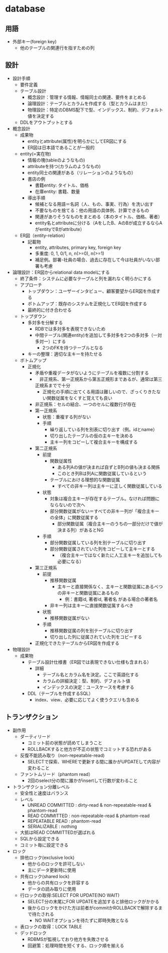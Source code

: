 # database

## 用語

- 外部キー(foreign key)
  - 他のテーブルの関連行を指すための列

## 設計

- 設計手順
  - 要件定義
  - テーブル設計
    - 概念設計：管理する情報、情報同士の関連、要件をまとめる
    - 論理設計：テーブルとカラムを作成する（型とカラムはまだ）
    - 物理設計：特定のDBMS配下で型、インデックス、制約、デフォルト値を決定する
  - DDLをアウトプットとする
- 概念設計
  - 成果物
    - entityとattribute(属性)を明らかにしてER図にする
    - ER図は日本語であることが一般的
  - entity(=実在物)
    - 情報の塊(tableのようなもの)
    - attributeを持つ(カラムのようなもの)
    - entity同士の関連がある（リレーションのようなもの）
    - 書店の例
      - 書籍entity: タイトル、価格
      - 在庫entity: 書籍、数量
    - 導出手順
      - 候補となる用語＝名詞（人、もの、事実、行為）を洗い出す
      - 不要なものを捨てる：他の用語の具体例、計算できるもの
      - 関連がありそうなものをまとめる（本のタイトル、価格、著者）
      - entity名とattributeに分ける（AをしたB、AのBが成立するならAがentityでBがattribute）
  - ER図（entity-relation）
    - 記載物
      - entity, attributes, primary key, foreign key
      - 多重度: 0, 1, 0/1, n, n(>=0), n(>=1)
      - 補足例。部署-社員の場合、過去に存在して今は社員がいない部署も考慮
- 論理設計：ER図からrelational data modelにする
  - 終了条件：システムに必要なテーブルと列を漏れなく明らかにする
  - アプローチ
    - トップダウン：ユーザーインタビュー、顧客要望からER図を作成する
    - ボトムアップ：既存のシステムを正規化してER図を作成する
    - 最終的に付き合わせる
  - トップダウン
    - 多対多を分解する
      - RDBでは多対多を表現できないため
      - 中間テーブル(関連entity)を追加して多対多を2つの多対多（一対多対一）にする
        - 2つのFKを持つテーブルとなる
    - キーの整理：適切な主キーを持たせる
  - ボトムアップ
    - 正規化
      - 矛盾や重複データがないようにテーブルを複数に分割する
      - 　非正規系、第一正規系から第五正規形まであるが、通常は第三正規系までで十分
        - 正規化の手順に出てくる用語は難しいので、ざっくりきたない関数従属をなくすと覚えても良い
      - 非正規系：セルの結合、一つのセルに複数行が存在
      - 第一正規系
        - 状態：重複する列がない
        - 手順
          - 繰り返している列を別表に切り出す（例。idとname）
          - 切り出したテーブルの仮の主キーを決める
          - 主キー列をコピーして複合主キーを構成する
      - 第二正規系
        - 前提
          - 関数従属性
            - ある列Aの値が決まれば自ずとB列の値も決まる関係
            - このとき列Bは列Aに関数従属しているという
          - テーブルにおける理想的な関数従属
            - すべての非キー列は主キーに正しく関数従属している
        - 状態
          - 対象は複合主キーが存在するテーブル。なければ問題にならないので次へ
          - 部分関数従属がない＝すべての非キー列が「複合主キーの全体」に関数従属する
            - 部分関数従属（複合主キーのうちの一部分だけで値が決まる列）があるとNG
        - 手順
          - 部分関数従属している列を別テーブルに切り出す
          - 部分関数従属されていた列をコピーして主キーとする
            - （複合主キーではなく新たに人工主キーを追加しても必要になる）
      - 第三正規系
        - 前提
          - 推移関数従属
            - 主キーと直接関係なく、主キーと関数従属にあるべつの非キーと関数従属にあるもの
              - 例：書籍id, 著者id, 著者名 がある場合の著者名
          - 非キー列は主キーに直接関数従属するべき
        - 状態
          - 推移関数従属がない
        - 手順
          - 推移関数従属の列を別テーブルに切り出す
          - 切り出した列に従属されていた列をコピーする
      - 正規化できたテーブルからER図を作成する
- 物理設計
  - 成果物
    - テーブル設計仕様書（ER図では表現できない仕様も含まれる）
      - 詳細
        - テーブル名とカラム名を決定。ここで英語化する
        - カラムの詳細決定：型、制約、デフォルト値
        - インデックスの決定：ユースケースを考慮する
    - DDL（テーブルを作成するSQL）
      - index、view、必要に応じてよく使うクエリも含める


## トランザクション

- 副作用
  - ダーティリード
    - コミット前の状態が読めてしまうこと
    - ROLLBACKすると他方が不正の状態でコミットする恐れがある
  - 反復不能読み取り（non-repeatable-read)
    - SELECTで探索、WHEREで更新する間に誰かがUPDATEして内容が変わること
  - ファントムリード（phantom read）
    - 2回のselect分の間に誰かがinsertして行数が変わること
- トランザクション分離レベル
  - 安全性と速度はバランス
  - レベル
    - UNREAD COMMITTED  : dirty-read & non-repeatable-read & phantom-read
    - READ COMMITTED    : non-repeatable-read & phantom-read
    - REPEATABLE READ   : phantom-read
    - SERIALIZABLE      : nothing
  - 大抵はREAD COMMITTEDが選ばれる
  - SQLから設定できる
  - コミット毎に設定できる
- ロック
  - 排他ロック(exclusive lock)
    - 他からのロックを許可しない
    - 主にデータ更新時に使用
  - 共有ロック(shared lock)
    - 他からの共有ロックを許容する
    - データの読み取りに使用
  - 行ロックの取得:SELECT FOR UPDATE(NO WAIT)
    - SELECT分の末尾にFOR UPDATEを追加すると排他ロックがかかる
    - 後からロックをかけた方は前者がcommitかROLLBACKで解除するまで待たされる
      - NO WAITオプションを待たずに即時失敗となる
  - 表ロックの取得：LOCK TABLE
  - デッドロック
    - RDBMSが監視しており他方を失敗させる
    - 回避策：処理時間を短くする、ロック順を揃える